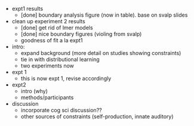 * expt1 results
    * [done] boundary analysis figure (now in table). base on svalp slides
* clean up experiment 2 results
    * [done] get rid of lmer models
    * [done] nice boundary figures (violing from svalp)
    * goodness of fit a la expt1
* intro:
    * expand background (more detail on studies showing constraints)
    * tie in with distributional learning
    * two experiments now
* expt 1
    * this is now expt 1, revise accordingly
* expt2
    * intro (why)
    * methods/participants
* discussion
    * incorporate cog sci discussion??
    * other sources of constraints (self-production, innate auditory)
